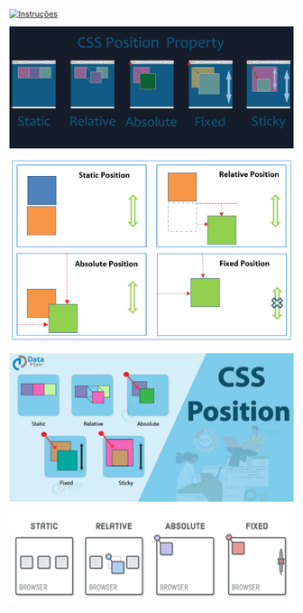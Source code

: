 [![Instruções](https://img.shields.io/badge/Back-red?style=for-the-badge)](readme.md)

![](img/1_x5xm9DVS6QouWCAeII9w8A.png)

![](img/css-position-all.png)

![](img/CSS-position.webp)

![](img/css-positioning-schemes-790d5b.3d581d20.png)
